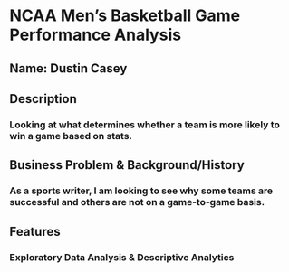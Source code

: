# NCAA Men’s Basketball Game Performance Analysis

## Name: Dustin Casey


## Description

### Looking at what determines whether a team is more likely to win a game based on stats.


## Business Problem & Background/History

### As a sports writer, I am looking to see why some teams are successful and others are not on a game-to-game basis.


## Features

### Exploratory Data Analysis & Descriptive Analytics
